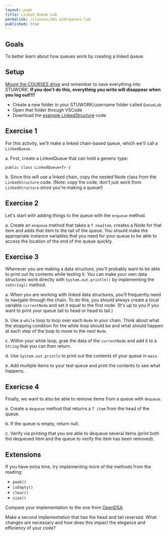 ```yaml
---
layout: page
title: Linked Queue Lab
permalink: /classes/201-w24/queues-lab
published: true
---
```


## Goals
To better learn about how queues work by creating a linked queue.


## Setup
[Mount the COURSES drive](getting-started) and remember to save everything into STUWORK. **If you don't do this, everything you write will disappear when you log out!!!!**
* Create a new folder in your STUWORK/username folder called `QueueLab`
* Open that folder through VSCode
* Download the [example LinkedStructure](LinkedStructure.java) code

## Exercise 1
For this activity, we'll make a linked chain-based queue, which we'll call a `LinkedQueue`.

a. First, create a LinkedQueue that can hold a generic type:
```
public class LinkedQueue<T> {
```

b. Since this will use a linked chain, copy the nested Node class from the `LinkedStructure` code. (Note: copy the code, don't just work from `LinkedStructure` since you're making a queue!)

## Exercise 2
Let's start with adding things to the queue with the `enqueue` method.

a. Create an `enqueue` method that takes a `T newItem`, creates a Node for that item and adds that item to the tail of the queue. You should make the appropriate instance variables that you need for your queue to be able to access the location of the end of the queue quickly.

## Exercise 3
Whenever you are making a data structure, you'll probably want to be able to print out its contents while testing it.
You can make your own data structures work directly with `System.out.println()` by implementing the `toString()` method.

a. When you are working with linked data structures, you'll frequently need to navigate through the chain. To do this, you should always create a local variable `currentNode` and set it equal to the first node. (It's up to you if you want to print your queue tail to head or head to tail.)

b. Use a `while` loop to loop over each `Node` in your chain. Think about what the stopping condition for the while loop should be and what should happen at each step of the loop to move to the next `Node`.

c. Within your while loop, grab the data of the `currentNode` and add it to a `String` that you can then return.

d. Use `System.out.println` to print out the contents of your queue in `main`.

e. Add multiple items to your test queue and print the contents to see what happens.


## Exericse 4
Finally, we want to also be able to remove items from a queue with `dequeue`.

a. Create a `dequeue` method that returns a `T item` from the head of the queue.

b. If the queue is empty, return null.

c. Verify via printing that you are able to dequeue several items (print both the dequeued item and the queue to verify the item has been removed).


## Extensions
If you have extra time, try implementing more of the methods from the reading:
* `peek()`
* `isEmpty()`
* `clear()`
* `size()`

Compare your implementation to the one from [OpenDSA](https://opendsa-server.cs.vt.edu/OpenDSA/Books/CS2/html/QueueLinked.html)

Make a second implementation that has the head and tail reversed. What changes are necessary and how does this impact the elegance and efficiency of your code?